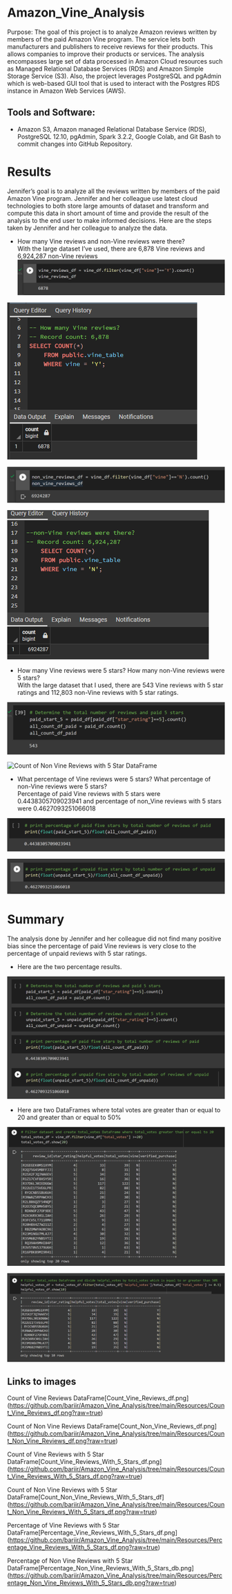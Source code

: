 

# Amazon_Vine_Analysis

Purpose:
The goal of this project is to analyze Amazon reviews written by members of the paid Amazon Vine program. The service lets both manufacturers and publishers to receive reviews for their products. This allows companies to improve their products or services. The analysis encompasses large set of data processed in Amazon Cloud resources such as Managed Relational Database Services (RDS) and Amazon Simple Storage Service (S3). Also, the project leverages PostgreSQL and pgAdmin which is web-based GUI tool that is used to interact with the Postgres RDS instance in Amazon Web Services (AWS).

## Tools and Software: 
- Amazon S3, Amazon managed Relational Database Service (RDS), PostgreSQL 12.10, pgAdmin, Spark 3.2.2,  Google Colab, and Git Bash to commit changes into GitHub Repository.


# Results
Jennifer’s goal is to analyze all the reviews written by members of the paid Amazon Vine program. Jennifer and her colleague use latest cloud technologies to both store large amounts of dataset and transform and compute this data in short amount of time and provide the result of the analysis to the end user to make informed decisions.  Here are the steps taken by Jennifer and her colleague to analyze the data.

-	How many Vine reviews and non-Vine reviews were there? <br>
With the large dataset I’ve used, there are 6,878 Vine reviews and 6,924,287 non-Vine reviews<br>
![Count of Vine Reviews DataFrame](/Resources/Count_Vine_Reviews_df.png)<br>

![Count of Vine Reviews Database Query](/Resources/Count_Vine_Reviews_db.png)<br>

![Count of Non Vine Reviews DataFrame](/Resources/Count_Non_Vine_Reviews_df.png)<br>

![Count of Non Vine Reviews Database Query](/Resources/Count_Non_Vine_Reviews_db.png)<br>




-	How many Vine reviews were 5 stars? How many non-Vine reviews were 5 stars? <br>
With the large dataset that I used, there are 543 Vine reviews with 5 star ratings and 112,803 non-Vine reviews with 5 star ratings.<br>

![Count of Vine Reviews with 5 Star DataFrame](/Resources/Count_Vine_Reviews_With_5_Stars_df.png)<br>

![Count of Non Vine Reviews with 5 Star DataFrame](/Resources/Count_Non_Vine_Reviews_With_5_Stars_df)<br>

-	What percentage of Vine reviews were 5 stars? What percentage of non-Vine reviews were 5 stars? <br>
Percentage of paid Vine reviews with 5 stars were 0.4438305709023941 and percentage of non_Vine reviews with 5 stars were 0.4627093251066018<br>

![Percentage of Vine Reviews with 5 Star DataFrame](/Resources/Percentage_Vine_Reviews_With_5_Stars_df.png)<br>

![Percentage of Non Vine Reviews with 5 Star DataFrame](/Resources/Percentage_Non_Vine_Reviews_With_5_Stars_db.png)<br>



# Summary
The analysis done by Jennifer and her colleague did not find many positive bias since the percentage of paid Vine reviews is very close to the percentage of unpaid reviews with 5 star ratings.
- Here are the two percentage results. <br>

![Percentage of Vine and Non Vine Reviews with 5 Star DataFrame](/Resources/Determine_PaidReviews_UnpaidReviews_Percentages.png)<br>

- Here are two DataFrames where total votes are greater than or equal to 20 and greater than or equal to 50%<br>

![Total votes DataFrame greater than or equal to 20](/Resources/Create_TotalVotes_GT20_DataFrame.png)<br>

![Total votes DataFrame greater than or equal to 50 Percent](/Resources/Create_TotalVotes_GT_50Percent_DataFrame.png)<br>



## Links to images

Count of Vine Reviews DataFrame[Count_Vine_Reviews_df.png] (https://github.com/bariir/Amazon_Vine_Analysis/tree/main/Resources/Count_Vine_Reviews_df.png?raw=true)<br>


Count of Non Vine Reviews DataFrame[Count_Non_Vine_Reviews_df.png] (https://github.com/bariir/Amazon_Vine_Analysis/tree/main/Resources/Count_Non_Vine_Reviews_df.png?raw=true)<br>


Count of Vine Reviews with 5 Star DataFrame[Count_Vine_Reviews_With_5_Stars_df.png]  (https://github.com/bariir/Amazon_Vine_Analysis/tree/main/Resources/Count_Vine_Reviews_With_5_Stars_df.png?raw=true)<br>


Count of Non Vine Reviews with 5 Star DataFrame[Count_Non_Vine_Reviews_With_5_Stars_df] (https://github.com/bariir/Amazon_Vine_Analysis/tree/main/Resources/Count_Non_Vine_Reviews_With_5_Stars_df.png?raw=true)<br>


Percentage of Vine Reviews with 5 Star DataFrame[Percentage_Vine_Reviews_With_5_Stars_df.png] (https://github.com/bariir/Amazon_Vine_Analysis/tree/main/Resources/Percentage_Vine_Reviews_With_5_Stars_df.png?raw=true)<br>


Percentage of Non Vine Reviews with 5 Star DataFrame[Percentage_Non_Vine_Reviews_With_5_Stars_db.png] (https://github.com/bariir/Amazon_Vine_Analysis/tree/main/Resources/Percentage_Non_Vine_Reviews_With_5_Stars_db.png?raw=true)<br>

